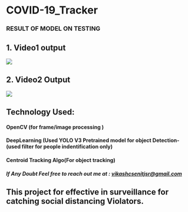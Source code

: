 # COVID-19_Tracker
### RESULT OF MODEL ON TESTING 
## 1. Video1 output

![](https://github.com/vikashnitjsr/COVID-19_Tracker/blob/master/ezgif.com-video-to-gif(1).gif)


## 2. Video2 Output

![](https://github.com/vikashnitjsr/COVID-19_Tracker/blob/master/output.gif)


## Technology Used:
#### OpenCV (for frame/image processing )
#### DeepLearning (Used YOLO V3 Pretrained model for object Detection-(used filter for people indentification only)
#### Centroid Tracking Algo(For object  tracking)

##### If Any Doubt Feel free to reach out me at : vikashcsenitjsr@gmail.com 
## This project for effective in surveillance for catching social distancing Violators.
